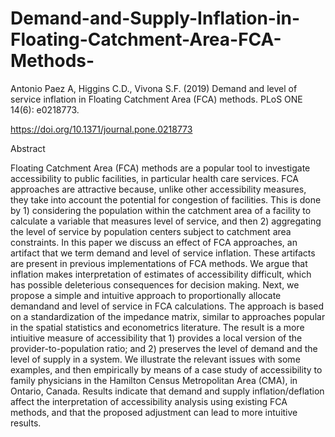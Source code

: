# Demand-and-Supply-Inflation-in-Floating-Catchment-Area-FCA-Methods-

Antonio Paez A, Higgins C.D., Vivona S.F. (2019) Demand and level of service inflation in Floating Catchment Area (FCA) methods. PLoS ONE 14(6): e0218773. 

https://doi.org/10.1371/journal.pone.0218773

Abstract

Floating Catchment Area (FCA) methods are a popular tool to investigate accessibility to public facilities, in particular health care services. FCA approaches are attractive because, unlike other accessibility measures, they take into account the potential for congestion of facilities. This is done by 1) considering the population within the catchment area of a facility to calculate a variable that measures level of service, and then 2) aggregating the level of service by population centers subject to catchment area constraints. In this paper we discuss an effect of FCA approaches, an artifact that we term demand and level of service inflation. These artifacts are present in previous implementations of FCA methods. We argue that inflation makes interpretation of estimates of accessibility difficult, which has possible deleterious consequences for decision making. Next, we propose a simple and intuitive approach to proportionally allocate demandand and level of service in FCA calculations. The approach is based on a standardization of the impedance matrix, similar to approaches popular in the spatial statistics and econometrics literature. The result is a more intiuitive measure of accessibility that 1) provides a local version of the provider-to-population ratio; and 2) preserves the level of demand and the level of supply in a system. We illustrate the relevant issues with some examples, and then empirically by means of a case study of accessibility to family physicians in the Hamilton Census Metropolitan Area (CMA), in Ontario, Canada. Results indicate that demand and supply inflation/deflation affect the interpretation of accessibility analysis using existing FCA methods, and that the proposed adjustment can lead to more intuitive results.
